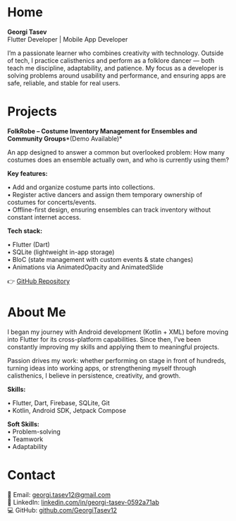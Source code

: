 # Home

**Georgi Tasev**\
Flutter Developer | Mobile App Developer

I’m a passionate learner who combines creativity with technology. Outside of tech, I practice calisthenics and perform as a folklore dancer — both teach me discipline, adaptability, and patience. My focus as a developer is solving problems around usability and performance, and ensuring apps are safe, reliable, and stable for real users.

# Projects

**FolkRobe – Costume Inventory Management for Ensembles and Community Groups***(Demo Available)*

An app designed to answer a common but overlooked problem: How many costumes does an ensemble actually own, and who is currently using them?

**Key features:** 

• Add and organize costume parts into collections.\
• Register active dancers and assign them temporary ownership of costumes for concerts/events.\
• Offline-first design, ensuring ensembles can track inventory without constant internet access.

**Tech stack:**

• Flutter (Dart)\
• SQLite (lightweight in-app storage)\
• BloC (state management with custom events & state changes)\
• Animations via AnimatedOpacity and AnimatedSlide

👉 [GitHub Repository](https://github.com/GeorgiTasev12/FolkRobe)

# About Me

I began my journey with Android development (Kotlin + XML) before moving into Flutter for its cross-platform capabilities. Since then, I’ve been constantly improving my skills and applying them to meaningful projects.

Passion drives my work: whether performing on stage in front of hundreds, turning ideas into working apps, or strengthening myself through calisthenics, I believe in persistence, creativity, and growth.

**Skills:**

• Flutter, Dart, Firebase, SQLite, Git\
• Kotlin, Android SDK, Jetpack Compose

**Soft Skills:**\
• Problem-solving\
• Teamwork\
• Adaptability

# Contact

📧 Email: georgi.tasev12@gmail.com\
🔗 LinkedIn: [linkedin.com/in/georgi-tasev-0592a71ab](https://www.linkedin.com/in/georgi-tasev-0592a71ab/)\
💻 GitHub: [github.com/GeorgiTasev12](https://github.com/GeorgiTasev12)